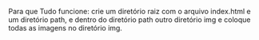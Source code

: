 Para que Tudo funcione: crie um diretório raiz com o arquivo index.html e um diretório path, e dentro do diretório path outro diretório img e coloque todas as imagens no diretório img.
